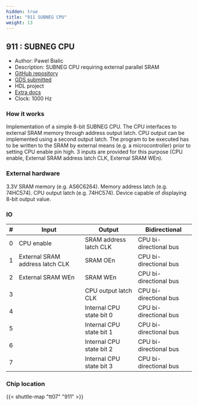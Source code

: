 ```yaml
---
hidden: true
title: "911 SUBNEG CPU"
weight: 13
---
```


## 911 : SUBNEG CPU

* Author: Pawel Bialic
* Description: SUBNEG CPU requiring external parallel SRAM
* [GitHub repository](https://github.com/macros77/tt_project_02)
* [GDS submitted](https://github.com/macros77/tt_project_02/actions/runs/9332025123)
* HDL project
* [Extra docs]()
* Clock: 1000 Hz

<!---

This file is used to generate your project datasheet. Please fill in the information below and delete any unused
sections.

You can also include images in this folder and reference them in the markdown. Each image must be less than
512 kb in size, and the combined size of all images must be less than 1 MB.
-->


### How it works

Implementation of a simple 8-bit SUBNEG CPU. The CPU interfaces to external SRAM memory through address output latch. CPU output can be implemented using a second output latch. The program to be executed has to be written to the SRAM by external means (e.g. a microcontroller) prior to setting CPU enable pin high. 3 inputs are provided for this purpose (CPU enable, External SRAM address latch CLK, External SRAM WEn).

### External hardware

3.3V SRAM memory (e.g. AS6C6264).
Memory address latch (e.g. 74HC574).
CPU output latch (e.g. 74HC574).
Device capable of displaying 8-bit output value.


### IO

| #             | Input    | Output   | Bidirectional   |
| ------------- | -------- | -------- | --------------- |
| 0 | CPU enable  | SRAM address latch CLK  | CPU bi-directional bus        |
| 1 | External SRAM address latch CLK  | SRAM OEn  | CPU bi-directional bus        |
| 2 | External SRAM WEn  | SRAM WEn  | CPU bi-directional bus        |
| 3 |   | CPU output latch CLK  | CPU bi-directional bus        |
| 4 |   | Internal CPU state bit 0  | CPU bi-directional bus        |
| 5 |   | Internal CPU state bit 1  | CPU bi-directional bus        |
| 6 |   | Internal CPU state bit 2  | CPU bi-directional bus        |
| 7 |   | Internal CPU state bit 3  | CPU bi-directional bus        |


### Chip location

{{< shuttle-map "tt07" "911" >}}
